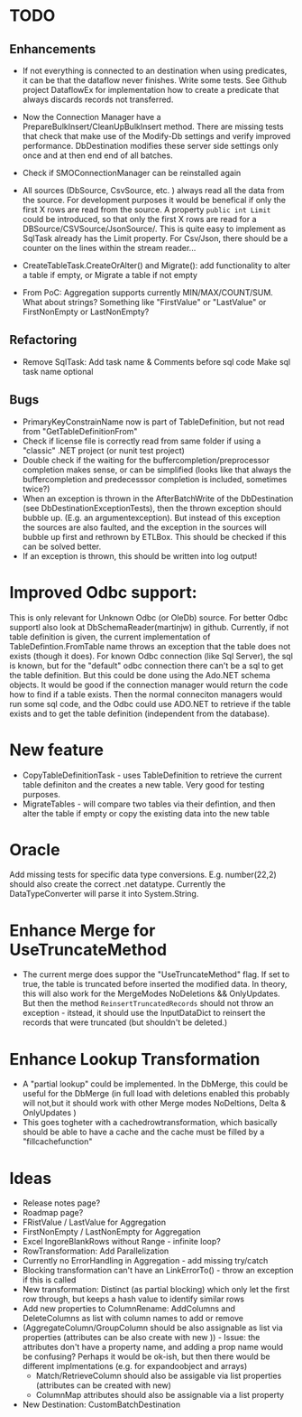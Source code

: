# TODO

## Enhancements
- If not everything is connected to an destination when using predicates, it can be that the dataflow never finishes. Write some tests. See Github project DataflowEx for implementation how to create a predicate that always discards records not transferred.
- Now the Connection Manager have a PrepareBulkInsert/CleanUpBulkInsert method. There are missing tests that check that make use of the Modify-Db settings and verify improved performance. DbDestination modifies these server side settings only once and at then end end of all batches.
- Check if SMOConnectionManager can be reinstalled again
- All sources (DbSource, CsvSource, etc. )  always read all the data from the source. For development purposes it would be benefical if only the first X rows are read from the source. A property `public int Limit` could be introduced, so that only the first X rows are read for a DBSource/CSVSource/JsonSource/. This is quite easy to implement as SqlTask already has the Limit property. For Csv/Json, there should be a counter on the lines within the stream reader...
- CreateTableTask.CreateOrAlter() and Migrate(): add functionality to alter a table if empty, or Migrate a table if not empty

- From PoC: Aggregation supports currently MIN/MAX/COUNT/SUM. What about strings? Something like "FirstValue" or "LastValue" or FirstNonEmpty or LastNonEmpty?

## Refactoring

- Remove SqlTask: Add task name & Comments before sql code Make sql task name optional

## Bugs

- PrimaryKeyConstrainName now is part of TableDefinition, but not read from "GetTableDefinitionFrom"
- Check if license file is correctly read from same folder if using a "classic" .NET project (or nunit test project) 
- Double check if the waiting for the buffercompletion/preprocessor completion makes sense, or can be simplified (looks like that always the buffercompletion and predecesssor completion is included, sometimes twice?)
- When an exception is thrown in the AfterBatchWrite of the DbDestination (see DbDestinationExceptionTests), then the thrown exception should bubble up. (E.g. an argumentexception). But instead of this exception the sources are also faulted, and the exception in the sources will bubble up first and rethrown by ETLBox. This should be checked if this can be solved better. 
- If an exception is thrown, this should be written into log output!

# Improved Odbc support:

This is only relevant for Unknown Odbc (or OleDb) source. For better Odbc supportl also  look at DbSchemaReader(martinjw) in github.
Currently, if not table definition is given, the current implementation of TableDefintion.FromTable name throws an exception that the table does not exists (though it does). 
For known Odbc connection (like Sql Server), the sql is known, but for the "default" odbc connection there can't be a sql to get the table definition. But this could be done using the Ado.NET schema objects. 
It would be good if the connection manager would return the code how to find if a table exists. Then the normal conneciton managers would run some sql code, and the Odbc could use ADO.NET to retrieve if the table exists and to get the table definition (independent from the database).

# New feature

- CopyTableDefinitionTask - uses TableDefinition to retrieve the current table definiton and the creates a new table. 
Very good for testing purposes.
- MigrateTables - will compare two tables via their defintion, and then alter the table if empty or copy the existing data into the new table

# Oracle

Add missing tests for specific data type conversions. E.g. number(22,2) should also create the correct .net datatype. Currently the DataTypeConverter will parse it into System.String.

# Enhance Merge for UseTruncateMethod
- The current merge does suppor the "UseTruncateMethod" flag. If set to true, the table is truncated before inserted the modified data.
In theory, this will also work for the MergeModes NoDeletions && OnlyUpdates. But then the method `ReinsertTruncatedRecords` should not 
throw an exception - itstead, it should use the InputDataDict to reinsert the records that were truncated (but shouldn't be deleted.)

# Enhance Lookup Transformation
- A "partial lookup" could be implemented. In the DbMerge, this could be useful for the DbMerge (in full load with deletions enabled this probably will not,but it should work with other Merge modes NoDeltions, Delta & OnlyUpdates )
- This goes togheter with a cachedrowtransformation, which basically should be able to have a cache and the cache must be filled by a "fillcachefunction"

# Ideas

- Release notes page?
- Roadmap page? 
- FRistValue / LastValue for Aggregation
- FirstNonEmpty / LastNonEmpty for Aggregation
- Excel IngoreBlankRows without Range - infinite loop?
- RowTransformation: Add Parallelization
- Currently no ErrorHandling in Aggregation - add missing try/catch
- Blocking transformation can't have an LinkErrorTo() - throw an exception if this is called
- New transformation: Distinct (as partial blocking) which only let the first row through, but keeps a hash value to identify similar rows
- Add new properties to ColumnRename: AddColumns and DeleteColumns as list with column names to add or remove
- (AggregateColumn/GroupColumn should be also assignable as list via properties (attributes can be also create with new )) - Issue: the attributes don't have a property name, and adding a prop name would be confusing? Perhaps it would be ok-ish, but then there would be different implmentations (e.g. for expandoobject and arrays)
  - Match/RetrieveColumn should also be assigable via list properties (attributes can be created with new)
  - ColumnMap attributes should also be assignable via a list property
- New Destination: CustomBatchDestination